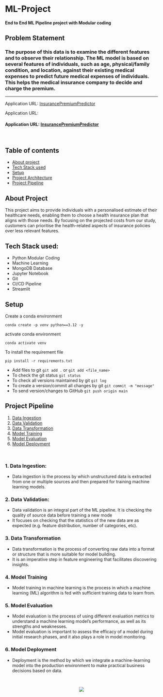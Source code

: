 # ML-Project

#### End to End ML Pipeline project with Modular coding

## Problem Statement

### The purpose of this data is to examine the different features and to observe their relationship. The ML model is based on several features of individuals, such as age, physical/family condition, and location, against their existing medical expenses to predict future medical expenses of individuals. This helps the medical insurance company to decide and charge the premium.

---
Application URL: [InsurancePremiumPredictor](https://ml-project-ishan-premium-prediction.streamlit.app)

Application URL:<h4>Application URL:
        <a href="https://ml-project-ishan-premium-prediction.streamlit.app" target="_blank"> InsurancePremiumPredictor
        </a>
    </h4>

<br>

## Table of contents
* [About project](#about-project)
* [Tech Stack used](#tech-stack-used)
* [Setup](#setup)
* [Project Architecture](#project-architecture)
* [Project Pipeline](#project-pipeline)


## About Project
This project aims to provide individuals with a personalised estimate of their healthcare needs, enabling them to choose a health insurance plan that aligns with those needs. By focusing on the projected costs from our study, customers can prioritise the health-related aspects of insurance policies over less relevant features.

## Tech Stack used:

- Python Modular Coding
- Machine Learning
- MongoDB Database
- Jupyter Notebook
- Git
- CI/CD Pipeline
- Streamlit

## Setup
Create a conda environment
```
conda create -p venv python==3.12 -y
```

activate conda environment
```
conda activate venv
```

To install the requirement file
```
pip install -r requirements.txt
```

* Add files to git  `git add .` or  `git add <file_name>`    
* To check the git status  `git status`    
* To check all versions maintained by git  `git log`    
* To create a version/commit all changes by git  `git commit -m "message"`    
* To send version/changes to GitHub  `git push origin main`    


## Project Pipeline
1. [Data Ingestion](#1-data-ingestion)
2. [Data Validation](#2-data-validation)
3. [Data Transformation](#3-data-transformation)
4. [Model Training](#4-model-training)
5. [Model Evaluation](#5-model-evaluation)
6. [Model Deployment](#6-model-deployment)



<br>

### 1. Data Ingestion: 
* Data ingestion is the process by which unstructured data is extracted from one or multiple sources and then prepared for training machine learning models.



### 2. Data Validation:
* Data validation is an integral part of the ML pipeline. It is checking the quality of source data before training a new mode
* It focuses on checking that the statistics of the new data are as expected (e.g. feature distribution, number of categories, etc). 



### 3. Data Transformation 
* Data transformation is the process of converting raw data into a format or structure that is more suitable for model building.
* It is an imperative step in feature engineering that facilitates discovering insights.



### 4. Model Training
* Model training in machine learning is the process in which a machine learning (ML) algorithm is fed with sufficient training data to learn from.



### 5. Model Evaluation
* Model evaluation is the process of using different evaluation metrics to understand a machine learning model’s performance, as well as its strengths and weaknesses.
* Model evaluation is important to assess the efficacy of a model during initial research phases, and it also plays a role in model monitoring.


### 6. Model Deployment
* Deployment is the method by which we integrate a machine-learning model into the production environment to make practical business decisions based on data. 

<br>

<p align="center">
  <img src="https://lh5.googleusercontent.com/49NljwFVuPL1zR5z6rrBsLh8fEQBDTLCmG9Z9xScq1sLWdtR89KhtKS702hUDN566WIE42eems8Fb_y0jbb6N7Cv-noJ_W3pt7JDlblCE_0POna1AUAZ6aSNERqPC9nfMFrXL8g"/>
  
  
  <br><br><br>
<br>

